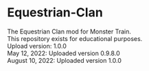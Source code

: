 # Equestrian-Clan
The Equestrian Clan mod for Monster Train.<br>
This repository exists for educational purposes.<br>
Upload version: 1.0.0<br>
May 12, 2022: Uploaded version 0.9.8.0<br>
August 10, 2022: Uploaded version 1.0.0
